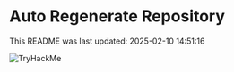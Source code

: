 # Auto Regenerate Repository

This README was last updated: 2025-02-10 14:51:16

 ![TryHackMe](https://tryhackme.com/badge/533634)